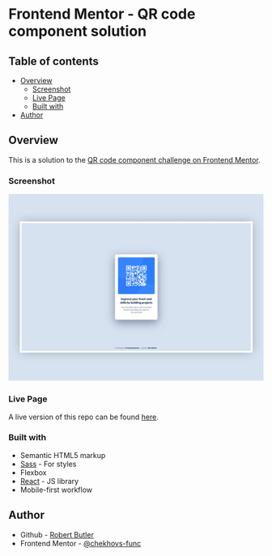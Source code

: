 # Frontend Mentor - QR code component solution

## Table of contents

- [Overview](#overview)
  - [Screenshot](#screenshot)
  - [Live Page](#live-page)
  - [Built with](#built-with)
- [Author](#author)

## Overview

This is a solution to the [QR code component challenge on Frontend Mentor](https://www.frontendmentor.io/challenges/qr-code-component-iux_sIO_H).


### Screenshot

![](./public/assets/desktop-screenshot.jpg)

### Live Page

A live version of this repo can be found [here](https://chekhovs-func.github.io/qr-code/).

### Built with

- Semantic HTML5 markup
- [Sass](https://sass-lang.com/) - For styles
- Flexbox
- [React](https://reactjs.org/) - JS library
- Mobile-first workflow

## Author

- Github - [Robert Butler](https://github.com/chekhovs-func)
- Frontend Mentor - [@chekhovs-func](https://www.frontendmentor.io/profile/chekhovs-func)
